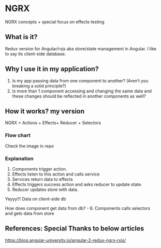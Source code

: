 # NGRX
NGRX concepts + special focus on effects testing
## What is it? 
Redux version for Angular/rxjs aka store/state management in Angular. I like to say its client-side database.
## Why I use it in my application?
1.	Is my app passing data from one component to another? (Aren’t you breaking a solid principle?)
2.	Is more than 1 component accessing and changing the same data and these changes should be reflected in another components as well?
## How it works? my version
NGRX = Actions + Effects+ Reducer + Selectors
### Flow chart
Check the image in repo
 
### Explanation
1.	Components trigger action.
2.	Effects listen to this action and calls service
3.	Services return data to effects
4.	Effects triggers success action and asks reducer to update state.
5.	Reducer updates store with data. 
 
Yeyyy!!! Data on client-side db
 
How does component get data from db? - 6. Components calls selectors and gets data from store


## References: Special Thanks to below articles
https://blog.angular-university.io/angular-2-redux-ngrx-rxjs/


